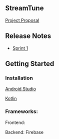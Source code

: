 ## StreamTune

[Project Proposal](https://git.uwaterloo.ca/saabaksh/team-101-9/-/wikis/Project-Proposal)

## Release Notes

* [Sprint 1](https://git.uwaterloo.ca/saabaksh/team-101-9/-/wikis/Release-Notes:-Sprint-1)

## Getting Started

### Installation

[Android Studio](https://developer.android.com/studio)

[Kotlin](https://kotlinlang.org/docs/command-line.html#sdkman)

### Frameworks:

Frontend:

Backend: Firebase
